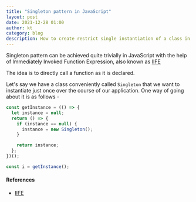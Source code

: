 ```yaml
---
title: "Singleton pattern in JavaScript"
layout: post
date: 2021-12-28 01:00
author: kt
category: blog
description: How to create restrict single instantiation of a class in JavaScript
---
```


Singleton pattern can be achieved quite trivially in JavaScript with the help of Immediately Invoked Function Expression, also known as [IIFE](https://developer.mozilla.org/en-US/docs/Glossary/IIFE)

The idea is to directly call a function as it is declared.

Let's say we have a class conveniently called `Singleton` that we want to instantiate just once over the course of our application. One way of going about it is as follows -

```javascript
const getInstance = (() => {
  let instance = null;
  return () => {
    if (instance == null) {
      instance = new Singleton();
    }

    return instance;
  };
})();

const i = getInstance();
```

#### References

- [IIFE](https://developer.mozilla.org/en-US/docs/Glossary/IIFE)
